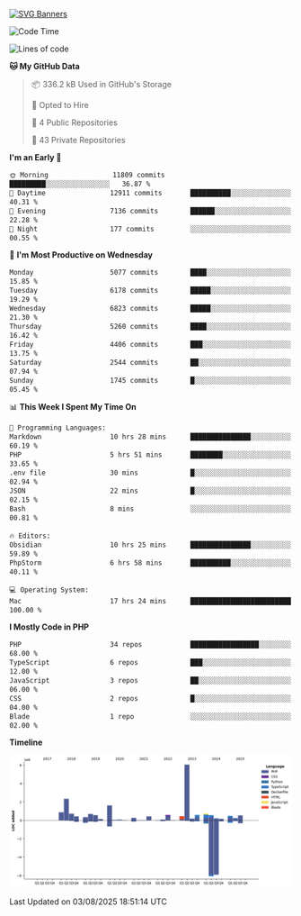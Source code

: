 [![SVG Banners](https://svg-banners.vercel.app/api?type=glitch&text1=Gere_Lajos%F0%9F%92%BB&width=800&height=400)](https://github.com/Akshay090/svg-banners)

<!--START_SECTION:waka-->
![Code Time](http://img.shields.io/badge/Code%20Time-2%2C732%20hrs%2035%20mins-blue)

![Lines of code](https://img.shields.io/badge/From%20Hello%20World%20I%27ve%20Written-19.0%20million%20lines%20of%20code-blue)

**🐱 My GitHub Data** 

> 📦 336.2 kB Used in GitHub's Storage 
 > 
> 💼 Opted to Hire
 > 
> 📜 4 Public Repositories 
 > 
> 🔑 43 Private Repositories 
 > 
**I'm an Early 🐤** 

```text
🌞 Morning                11809 commits       █████████░░░░░░░░░░░░░░░░   36.87 % 
🌆 Daytime                12911 commits       ██████████░░░░░░░░░░░░░░░   40.31 % 
🌃 Evening                7136 commits        ██████░░░░░░░░░░░░░░░░░░░   22.28 % 
🌙 Night                  177 commits         ░░░░░░░░░░░░░░░░░░░░░░░░░   00.55 % 
```
📅 **I'm Most Productive on Wednesday** 

```text
Monday                   5077 commits        ████░░░░░░░░░░░░░░░░░░░░░   15.85 % 
Tuesday                  6178 commits        █████░░░░░░░░░░░░░░░░░░░░   19.29 % 
Wednesday                6823 commits        █████░░░░░░░░░░░░░░░░░░░░   21.30 % 
Thursday                 5260 commits        ████░░░░░░░░░░░░░░░░░░░░░   16.42 % 
Friday                   4406 commits        ███░░░░░░░░░░░░░░░░░░░░░░   13.75 % 
Saturday                 2544 commits        ██░░░░░░░░░░░░░░░░░░░░░░░   07.94 % 
Sunday                   1745 commits        █░░░░░░░░░░░░░░░░░░░░░░░░   05.45 % 
```


📊 **This Week I Spent My Time On** 

```text
💬 Programming Languages: 
Markdown                 10 hrs 28 mins      ███████████████░░░░░░░░░░   60.19 % 
PHP                      5 hrs 51 mins       ████████░░░░░░░░░░░░░░░░░   33.65 % 
.env file                30 mins             █░░░░░░░░░░░░░░░░░░░░░░░░   02.94 % 
JSON                     22 mins             █░░░░░░░░░░░░░░░░░░░░░░░░   02.15 % 
Bash                     8 mins              ░░░░░░░░░░░░░░░░░░░░░░░░░   00.81 % 

🔥 Editors: 
Obsidian                 10 hrs 25 mins      ███████████████░░░░░░░░░░   59.89 % 
PhpStorm                 6 hrs 58 mins       ██████████░░░░░░░░░░░░░░░   40.11 % 

💻 Operating System: 
Mac                      17 hrs 24 mins      █████████████████████████   100.00 % 
```

**I Mostly Code in PHP** 

```text
PHP                      34 repos            █████████████████░░░░░░░░   68.00 % 
TypeScript               6 repos             ███░░░░░░░░░░░░░░░░░░░░░░   12.00 % 
JavaScript               3 repos             ██░░░░░░░░░░░░░░░░░░░░░░░   06.00 % 
CSS                      2 repos             █░░░░░░░░░░░░░░░░░░░░░░░░   04.00 % 
Blade                    1 repo              ░░░░░░░░░░░░░░░░░░░░░░░░░   02.00 % 
```



**Timeline**

![Lines of Code chart](https://raw.githubusercontent.com/gere-lajos/gere-lajos/main/assets/bar_graph.png)


 Last Updated on 03/08/2025 18:51:14 UTC
<!--END_SECTION:waka-->
